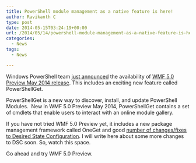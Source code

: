 ```yaml
---
title: PowerShell module management as a native feature is here!
author: Ravikanth C
type: post
date: 2014-05-15T03:24:19+00:00
url: /2014/05/14/powershell-module-management-as-a-native-feature-is-here/
categories:
  - News
tags:
  - News

---
```

Windows PowerShell team [just announced][1] the availability of [WMF 5.0 Preview May 2014 release][2]. This includes an exciting new feature called PowerShellGet.

PowerShellGet is a new way to discover, install, and update PowerShell Modules.  New in WMF 5.0 Preview May 2014, PowerShellGet contains a set of cmdlets that enable users to interact with an online module gallery.

If you have not tried WMF 5.0 Preview yet, it includes a new package management framework called OneGet and good [number of changes/fixes to Desired State Configuration][3]. I will write here about some more changes to DSC soon. So, watch this space.

Go ahead and try WMF 5.0 Preview.

[1]: http://blogs.msdn.com/b/powershell/archive/2014/05/14/windows-management-framework-5-0-preview-may-2014-is-now-available.aspx
[2]: http://www.microsoft.com/en-us/download/details.aspx?id=42936
[3]: /2014/04/14/desired-state-configuration-changesfixes-in-wmf-5-0-preview/